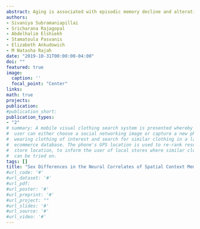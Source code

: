```yaml
---
abstract: Aging is associated with episodic memory decline and alterations in memory-related brain function. However, it remains unclear if age-related memory decline is associated with similar patterns of brain aging in women and men. In the current task fMRI study, we tested the hypothesis that there are sex differences in the effect of age and memory performance on brain activity during episodic encoding and retrieval of face–location associations (spatial context memory). Forty-one women and 41 men between the ages of 21 and 76 years participated in this study. Between-group multivariate partial least squares analysis of the fMRI data was conducted to directly test for sex differences and similarities in age-related and performance-related patterns of brain activity. Our behavioral analysis indicated no significant sex differences in retrieval accuracy on the fMRI tasks. In relation to performance effects, we observed similarities and differences in how retrieval accuracy related to brain activity in women and men. Both sexes activated dorsal and lateral PFC, inferior parietal cortex, and left parahippocampal gyrus at encoding, and this supported subsequent memory performance. However, there were sex differences in retrieval activity in these same regions and in lateral occipital-temporal and ventrolateral PFC. In relation to age effects, we observed sex differences in the effect of age on memory-related activity within PFC, inferior parietal cortex, parahippocampal gyrus, and lateral occipital-temporal cortices. Overall, our findings suggest that the neural correlates of age-related spatial context memory decline differ in women compared with men.
authors:
- Sivaniya Subramaniapillai
- Sricharana Rajagopal
- Abdelhalim Elshiekh
- Stamatoula Pasvanis
- Elizabeth Ankudowich
- M Natasha Rajah
date: "2019-10-31T00:00:00-04:00"
doi: ""
featured: true
image:
  caption: ''
  focal_point: "Center"
links:
math: true
projects:
publication: 
#publication_short: 
publication_types:
- "2"
# summary: A mobile visual clothing search system is presented whereby a smart phone
#  user can either choose a social networking image or capture a new photo of a person
#  wearing clothing of interest and search for similar clothing in a large cloud-based
#  ecommerce database. The phone's GPS location is used to re-rank results by retail
#  store location, to inform the user of local stores where similar clothing items
#  can be tried on.
tags: []
title: "Sex Differences in the Neural Correlates of Spatial Context Memory Decline in Healthy Aging"
#url_code: '#'
#url_dataset: '#'
#url_pdf: 
#url_poster: '#'
#url_preprint: '#'
#url_project: ""
#url_slides: '#'
#url_source: '#'
#url_video: '#'
---
```


